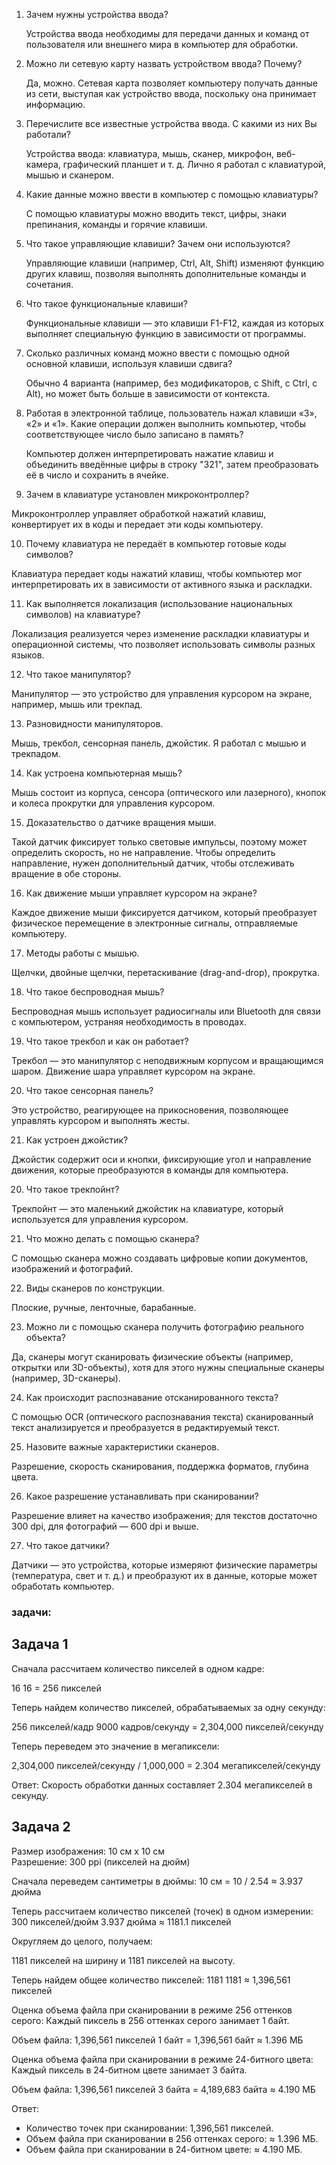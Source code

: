 1. Зачем нужны устройства ввода?

    Устройства ввода необходимы для передачи данных и команд от пользователя или внешнего мира в компьютер для обработки.

2. Можно ли сетевую карту назвать устройством ввода? Почему?

   Да, можно. Сетевая карта позволяет компьютеру получать данные из сети, выступая как устройство ввода, поскольку она принимает информацию.

3. Перечислите все известные устройства ввода. С какими из них Вы работали?
 
   Устройства ввода: клавиатура, мышь, сканер, микрофон, веб-камера, графический планшет и т. д. Лично я работал с клавиатурой, мышью и сканером.

4. Какие данные можно ввести в компьютер с помощью клавиатуры?

    С помощью клавиатуры можно вводить текст, цифры, знаки препинания, команды и горячие клавиши.

5. Что такое управляющие клавиши? Зачем они используются?

    Управляющие клавиши (например, Ctrl, Alt, Shift) изменяют функцию других клавиш, позволяя выполнять дополнительные команды и сочетания.

6. Что такое функциональные клавиши?

    Функциональные клавиши — это клавиши F1-F12, каждая из которых выполняет специальную функцию в зависимости от программы.

7. Сколько различных команд можно ввести с помощью одной основной клавиши, используя клавиши сдвига?
  
   Обычно 4 варианта (например, без модификаторов, с Shift, с Ctrl, с Alt), но может быть больше в зависимости от контекста.

8. Работая в электронной таблице, пользователь нажал клавиши «3», «2» и «1». Какие операции должен выполнить компьютер, чтобы соответствующее число было записано в память?
  
   Компьютер должен интерпретировать нажатие клавиш и объединить введённые цифры в строку "321", затем преобразовать её в число и сохранить в ячейке.

9. Зачем в клавиатуре установлен микроконтроллер?

Микроконтроллер управляет обработкой нажатий клавиш, конвертирует их в коды и передает эти коды компьютеру.

10. Почему клавиатура не передаёт в компьютер готовые коды символов?
  
   Клавиатура передает коды нажатий клавиш, чтобы компьютер мог интерпретировать их в зависимости от активного языка и раскладки.

11. Как выполняется локализация (использование национальных символов) на клавиатуре?

Локализация реализуется через изменение раскладки клавиатуры и операционной системы, что позволяет использовать символы разных языков.

12. Что такое манипулятор?
  
   Манипулятор — это устройство для управления курсором на экране, например, мышь или трекпад.

13. Разновидности манипуляторов.
  
   Мышь, трекбол, сенсорная панель, джойстик. Я работал с мышью и трекпадом.

14. Как устроена компьютерная мышь?
  
   Мышь состоит из корпуса, сенсора (оптического или лазерного), кнопок и колеса прокрутки для управления курсором.

15. Доказательство о датчике вращения мыши.
  
   Такой датчик фиксирует только световые импульсы, поэтому может определить скорость, но не направление. Чтобы определить направление, нужен дополнительный датчик, чтобы отслеживать вращение в обе стороны.

16. Как движение мыши управляет курсором на экране?

Каждое движение мыши фиксируется датчиком, который преобразует физическое перемещение в электронные сигналы, отправляемые компьютеру.

17. Методы работы с мышью.

Щелчки, двойные щелчки, перетаскивание (drag-and-drop), прокрутка.

18. Что такое беспроводная мышь?
  
   Беспроводная мышь использует радиосигналы или Bluetooth для связи с компьютером, устраняя необходимость в проводах.

19. Что такое трекбол и как он работает?
  
   Трекбол — это манипулятор с неподвижным корпусом и вращающимся шаром. Движение шара управляет курсором на экране.

20. Что такое сенсорная панель?
  
   Это устройство, реагирующее на прикосновения, позволяющее управлять курсором и выполнять жесты.

21. Как устроен джойстик?
  
   Джойстик содержит оси и кнопки, фиксирующие угол и направление движения, которые преобразуются в команды для компьютера.

20. Что такое трекпойнт?

Трекпойнт — это маленький джойстик на клавиатуре, который используется для управления курсором.

21. Что можно делать с помощью сканера?
  
   С помощью сканера можно создавать цифровые копии документов, изображений и фотографий.

22. Виды сканеров по конструкции.
  
   Плоские, ручные, ленточные, барабанные.

23. Можно ли с помощью сканера получить фотографию реального объекта?
  
   Да, сканеры могут сканировать физические объекты (например, открытки или 3D-объекты), хотя для этого нужны специальные сканеры (например, 3D-сканеры).

24. Как происходит распознавание отсканированного текста?
  
   С помощью OCR (оптического распознавания текста) сканированный текст анализируется и преобразуется в редактируемый текст.

25. Назовите важные характеристики сканеров.
  
   Разрешение, скорость сканирования, поддержка форматов, глубина цвета.

26. Какое разрешение устанавливать при сканировании?
  
   Разрешение влияет на качество изображения; для текстов достаточно 300 dpi, для фотографий — 600 dpi и выше.

27. Что такое датчики?

Датчики — это устройства, которые измеряют физические параметры (температура, свет и т. д.) и преобразуют их в данные, которые может обработать компьютер.

### задачи:

## Задача 1  
Сначала рассчитаем количество пикселей в одном кадре:

16  16 = 256 пикселей

Теперь найдем количество пикселей, обрабатываемых за одну секунду:

256 пикселей/кадр  9000 кадров/секунду = 2,304,000 пикселей/секунду

Теперь переведем это значение в мегапиксели:

2,304,000 пикселей/секунду / 1,000,000 = 2.304 мегапикселей/секунду

Ответ: Скорость обработки данных составляет 2.304 мегапикселей в секунду.

## Задача 2  
Размер изображения: 10 см х 10 см  
Разрешение: 300 ppi (пикселей на дюйм)

Сначала переведем сантиметры в дюймы:
10 см = 10 / 2.54 ≈ 3.937 дюйма

Теперь рассчитаем количество пикселей (точек) в одном измерении:
300 пикселей/дюйм  3.937 дюйма ≈ 1181.1 пикселей

Округляем до целого, получаем:

1181 пикселей на ширину и 1181 пикселей на высоту.

Теперь найдем общее количество пикселей:
1181  1181 ≈ 1,396,561 пикселей

Оценка объема файла при сканировании в режиме 256 оттенков серого:
Каждый пиксель в 256 оттенках серого занимает 1 байт. 

Объем файла:
1,396,561 пикселей  1 байт = 1,396,561 байт ≈ 1.396 МБ

Оценка объема файла при сканировании в режиме 24-битного цвета:
Каждый пиксель в 24-битном цвете занимает 3 байта.

Объем файла:
1,396,561 пикселей  3 байта = 4,189,683 байта ≈ 4.190 МБ

Ответ:
- Количество точек при сканировании: 1,396,561 пикселей.
- Объем файла при сканировании в 256 оттенках серого: ≈ 1.396 МБ.
- Объем файла при сканировании в 24-битном цвете: ≈ 4.190 МБ.
